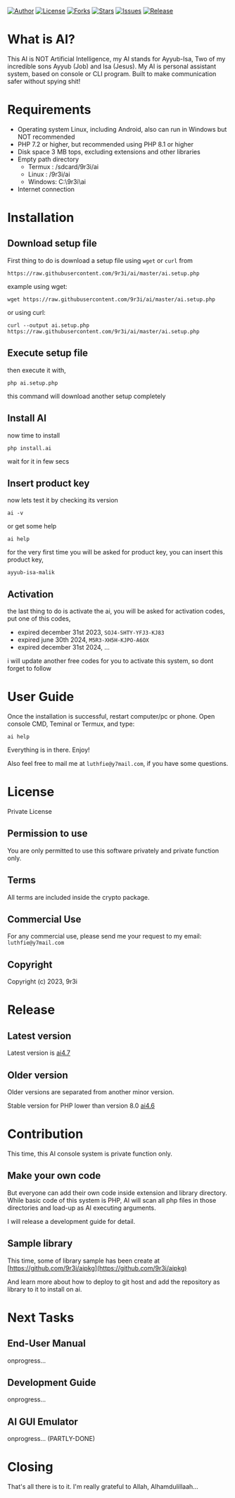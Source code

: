 
[![Author](https://img.shields.io/badge/author-9r3i-lightgrey.svg)](https://github.com/9r3i)
[![License](https://img.shields.io/badge/license-Private_License-green.svg)](https://github.com/9r3i/ai/blob/master/license.txt)
[![Forks](https://img.shields.io/github/forks/9r3i/ai.svg)](https://github.com/9r3i/ai/network)
[![Stars](https://img.shields.io/github/stars/9r3i/ai.svg)](https://github.com/9r3i/ai/stargazers)
[![Issues](https://img.shields.io/github/issues/9r3i/ai.svg)](https://github.com/9r3i/ai/issues)
[![Release](https://img.shields.io/github/release/9r3i/ai.svg)](https://github.com/9r3i/ai/releases)


# What is AI?
This AI is NOT Artificial Intelligence, my AI stands for Ayyub-Isa, Two of my incredible sons Ayyub (Job) and Isa (Jesus).
My AI is personal assistant system, based on console or CLI program. Built to make communication safer without spying shit!


# Requirements
- Operating system Linux, including Android, also can run in Windows but NOT recommended
- PHP 7.2 or higher, but recommended using PHP 8.1 or higher
- Disk space 3 MB tops, excluding extensions and other libraries
- Empty path directory
  - Termux : /sdcard/9r3i/ai
  - Linux  : /9r3i/ai
  - Windows: C:\9r3i\ai
- Internet connection


# Installation
## Download setup file
First thing to do is download a setup file using ```wget``` or ```curl``` from
```
https://raw.githubusercontent.com/9r3i/ai/master/ai.setup.php
```

example using wget:
```
wget https://raw.githubusercontent.com/9r3i/ai/master/ai.setup.php
```
or using curl:
```
curl --output ai.setup.php https://raw.githubusercontent.com/9r3i/ai/master/ai.setup.php
```

## Execute setup file
then execute it with,
```
php ai.setup.php
```
this command will download another setup completely

## Install AI
now time to install
```
php install.ai
```
wait for it in few secs

## Insert product key
now lets test it by checking its version
```
ai -v
```
or get some help
```
ai help
```
for the very first time you will be asked for product key, you can insert this product key,
```
ayyub-isa-malik
```

## Activation
the last thing to do is activate the ai, you will be asked for activation codes, put one of this codes,
- expired december 31st 2023, ```SOJ4-SHTY-YFJ3-KJ83```
- expired june 30th 2024, ```M5R3-XH5H-KJPO-A6OX```
- expired december 31st 2024, ...

i will update another free codes for you to activate this system, so dont forget to follow


# User Guide
Once the installation is successful, restart computer/pc or phone. Open console CMD, Teminal or Termux, and type:
```
ai help
```
Everything is in there. Enjoy!

Also feel free to mail me at ```luthfie@y7mail.com```, if you have some questions.


# License
Private License

## Permission to use
You are only permitted to use this software privately and private function only.

## Terms
All terms are included inside the crypto package.

## Commercial Use
For any commercial use, please send me your request to my email:
```luthfie@y7mail.com```

## Copyright
Copyright (c) 2023, 9r3i


# Release
## Latest version
Latest version is [ai4.7](https://github.com/9r3i/ai/releases)

## Older version
Older versions are separated from another minor version.

Stable version for PHP lower than version 8.0 [ai4.6](https://github.com/9r3i/ai4.6)


# Contribution
This time, this AI console system is private function only.

## Make your own code
But everyone can add their own code inside extension and library directory. While basic code of this system is PHP, AI will scan all php files in those directories and load-up as AI executing arguments.

I will release a development guide for detail.

## Sample library
This time, some of library sample has been create at [https://github.com/9r3i/aipkg](https://github.com/9r3i/aipkg)

And learn more about how to deploy to git host and add the repository as library to it to install on ai.


# Next Tasks
## End-User Manual
onprogress...

## Development Guide
onprogress...

## AI GUI Emulator
onprogress... (PARTLY-DONE)


# Closing
That's all there is to it. I'm really grateful to Allah, Alhamdulillaah...


